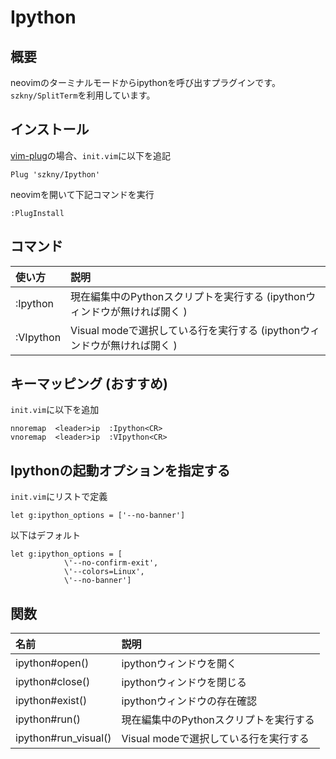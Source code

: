 # Ipython

## 概要

neovimのターミナルモードからipythonを呼び出すプラグインです。  
`szkny/SplitTerm`を利用しています。

## インストール

[vim-plug](https://github.com/junegunn/vim-plug)の場合、`init.vim`に以下を追記  

```vim
Plug 'szkny/Ipython'
```

neovimを開いて下記コマンドを実行  
```vim
:PlugInstall
```

## コマンド

| 使い方    | 説明                                                                       |
|:----------|:---------------------------------------------------------------------------|
| :Ipython  | 現在編集中のPythonスクリプトを実行する  (ipythonウィンドウが無ければ開く ) |
| :VIpython | Visual modeで選択している行を実行する  (ipythonウィンドウが無ければ開く )  |


## キーマッピング (おすすめ)

`init.vim`に以下を追加  

```vimscript
nnoremap  <leader>ip  :Ipython<CR>
vnoremap  <leader>ip  :VIpython<CR>
```

## Ipythonの起動オプションを指定する

`init.vim`にリストで定義  

```vimscript
let g:ipython_options = ['--no-banner']
```

以下はデフォルト  

```vimscript
let g:ipython_options = [
            \'--no-confirm-exit',
            \'--colors=Linux',
            \'--no-banner']
```

## 関数

| 名前                 | 説明                                   |
|:---------------------|:---------------------------------------|
| ipython#open()       | ipythonウィンドウを開く                |
| ipython#close()      | ipythonウィンドウを閉じる              |
| ipython#exist()      | ipythonウィンドウの存在確認            |
| ipython#run()        | 現在編集中のPythonスクリプトを実行する |
| ipython#run_visual() | Visual modeで選択している行を実行する  |
